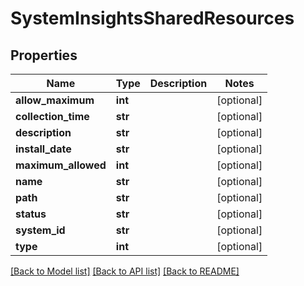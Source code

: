 # SystemInsightsSharedResources

## Properties
Name | Type | Description | Notes
------------ | ------------- | ------------- | -------------
**allow_maximum** | **int** |  | [optional] 
**collection_time** | **str** |  | [optional] 
**description** | **str** |  | [optional] 
**install_date** | **str** |  | [optional] 
**maximum_allowed** | **int** |  | [optional] 
**name** | **str** |  | [optional] 
**path** | **str** |  | [optional] 
**status** | **str** |  | [optional] 
**system_id** | **str** |  | [optional] 
**type** | **int** |  | [optional] 

[[Back to Model list]](../README.md#documentation-for-models) [[Back to API list]](../README.md#documentation-for-api-endpoints) [[Back to README]](../README.md)


